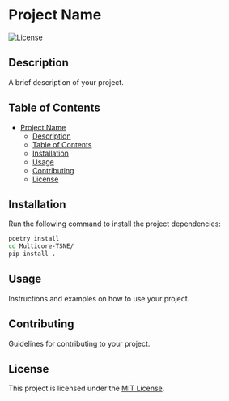 # Project Name

[![License](https://img.shields.io/badge/license-MIT-blue.svg)](LICENSE)

## Description

A brief description of your project.

## Table of Contents

- [Project Name](#project-name)
  - [Description](#description)
  - [Table of Contents](#table-of-contents)
  - [Installation](#installation)
  - [Usage](#usage)
  - [Contributing](#contributing)
  - [License](#license)

## Installation

Run the following command to install the project dependencies:

```bash
poetry install
cd Multicore-TSNE/
pip install .
```


## Usage

Instructions and examples on how to use your project.

## Contributing

Guidelines for contributing to your project.

## License

This project is licensed under the [MIT License](LICENSE).
